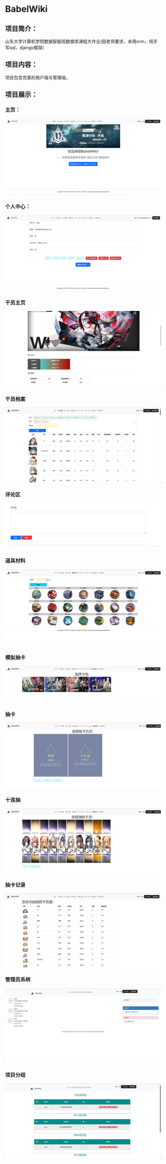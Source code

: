 # BabelWiki
## 项目简介：
山东大学计算机学院数据智能班数据库课程大作业(因老师要求，未用orm，纯手写sql，django框架)
## 项目内容：
项目包含完善的用户端与管理端，
## 项目展示：
### 主页：
![img.png](display/主页.png)
### 个人中心：
![img.png](display/个人中心.png)
### 干员主页
![img.png](display/干员主页.png)
### 干员档案
![img.png](display/干员档案.png)
### 评论区
![img.png](display/评论区.png)
### 道具材料
![img.png](display/道具材料.png)
### 模拟抽卡
![img.png](display/模拟抽卡.png)
### 抽卡
![img.png](display/抽卡.png)
### 十连抽
![img.png](display/十连抽.png)
### 抽卡记录
![img.png](display/抽卡记录.png)
### 管理员系统
![img.png](display/管理员系统.png)
### 项目分组
![img.png](display/项目分组.png)
